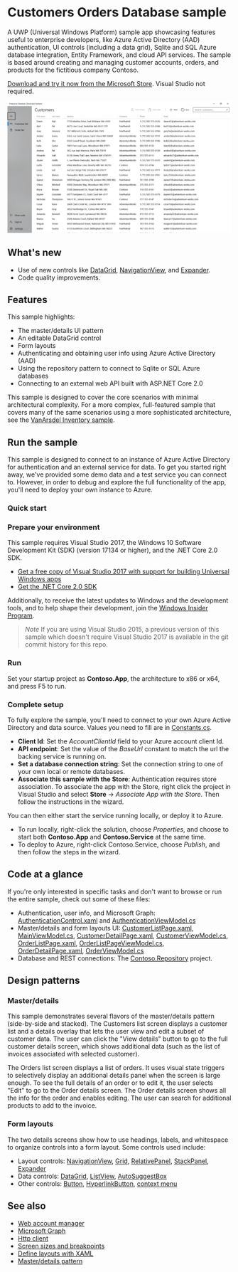 <!---
  category: ControlsLayoutAndText Data IdentitySecurityAndEncryption Navigation NetworkingAndWebServices
-->

# Customers Orders Database sample 

A UWP (Universal Windows Platform) sample app showcasing features useful to enterprise developers, like 
Azure Active Directory (AAD) authentication, UI controls (including a data grid), Sqlite and SQL Azure database integration, 
Entity Framework, and cloud API services. The sample is based around creating and managing customer accounts, orders, 
and products for the fictitious company Contoso. 

[Download and try it now from the Microsoft Store](https://www.microsoft.com/store/apps/9PF1WCV13501). Visual Studio not required. 

![ContosoApp screenshot 1](screenshot1.png)

## What's new

- Use of new controls like [DataGrid](https://docs.microsoft.com/windows/communitytoolkit/controls/datagrid), 
[NavigationView](https://docs.microsoft.com/uwp/api/windows.ui.xaml.controls.navigationview), and 
[Expander](https://docs.microsoft.com/windows/communitytoolkit/controls/expander).
- Code quality improvements. 

## Features

This sample highlights: 

- The master/details UI pattern
- An editable DataGrid control
- Form layouts
- Authenticating and obtaining user info using Azure Active Directory (AAD)
- Using the repository pattern to connect to Sqlite or SQL Azure databases
- Connecting to an external web API built with ASP.NET Core 2.0

This sample is designed to cover the core scenarios with minimal architectural complexity. For a more complex, full-featured sample that covers many of the same scenarios using a more sophisticated architecture, see the [VanArsdel Inventory sample](https://github.com/Microsoft/InventorySample).  

## Run the sample

This sample is designed to connect to an instance of Azure Active Directory for authentication and an external service for data. 
To get you started right away, we've provided some demo data and a test service you can connect to. 
However, in order to debug and explore the full functionality of the app, you'll need to deploy your own instance to Azure.

### Quick start 

### Prepare your environment

This sample requires Visual Studio 2017, the Windows 10 Software Development Kit (SDK) (version 17134 or higher), and the .NET Core 2.0 SDK.

* [Get a free copy of Visual Studio 2017 with support for building Universal Windows apps](http://go.microsoft.com/fwlink/?LinkID=280676)
* [Get the .NET Core 2.0 SDK](https://www.microsoft.com/net/core)

Additionally, to receive the latest updates to Windows and the development tools, and to help shape their development, join 
the [Windows Insider Program](https://insider.windows.com/ "Become a Windows Insider").

> *Note* If you are using Visual Studio 2015, a previous version of this sample which doesn't require Visual Studio 2017 is 
available in the git commit history for this repo.

### Run

Set your startup project as **Contoso.App**, the architecture to x86 or x64, and press F5 to run.

### Complete setup

To fully explore the sample, you'll need to connect to your own Azure Active Directory and data source. Values you need to fill 
are in [Constants.cs](ContosoRepository/Constants.cs). 

- **Client Id**: Set the *AccountClientId* field to your Azure account client Id.
- **API endpoint**: Set the value of the *BaseUrl* constant to match the url the backing service is running on.
- **Set a database connection string**: Set the connection string to one of your own local or remote databases.
- **Associate this sample with the Store**: Authentication requires store association. To associate the app with the Store, 
right click the project in Visual Studio and select **Store** -> *Associate App with the Store*. Then follow the instructions in the wizard.

You can then either start the service running locally, or deploy it to Azure. 

- To run locally, right-click the solution, choose *Properties*, and choose to start both **Contoso.App** and **Contoso.Service** at the same time. 
- To deploy to Azure, right-click Contoso.Service, choose *Publish*, and then follow the steps in the wizard.

## Code at a glance

If you're only interested in specific tasks and don't want to browse or run the entire sample, check out some of these files: 

- Authentication, user info, and Microsoft Graph: [AuthenticationControl.xaml](ContosoApp/UserControls/AuthenticationControl.xaml) 
and [AuthenticationViewModel.cs](ContosoApp/ViewModels/AuthenticationViewModel.cs)
- Master/details and form layouts UI: [CustomerListPage.xaml](ContosoApp/Views/CustomerListPage.xaml), 
[MainViewModel.cs](ContosoApp/ViewModels/MainViewModel.cs), [CustomerDetailPage.xaml](ContosoApp/Views/CustomerDetailPage.xaml), 
[CustomerViewModel.cs](ContosoApp/ViewModels/CustomerViewModel.cs), [OrderListPage.xaml](ContosoApp/Views/OrderListPage.xaml), 
[OrderListPageViewModel.cs](ContosoApp/ViewModels/OrderListPageViewModel.cs), [OrderDetailPage.xaml](ContosoApp/Views/OrderDetailPage.xaml), 
[OrderViewModel.cs](ContosoApp/ViewModels/OrderViewModel.cs)
- Database and REST connections: The [Contoso.Repository](ContosoRepository/) project.

## Design patterns

### Master/details

This sample demonstrates several flavors of the master/details pattern (side-by-side and stacked). 
The Customers list screen displays a customer list and a details overlay that lets the user view and edit a subset of customer data. 
The user can click the "View details" button to go to the full customer details screen, which shows additional data (such as the list of invoices 
associated with selected customer). 

The Orders list screen displays a list of orders. It uses visual state triggers to selectively display an additional details 
panel when the screen is large enough. To see the full details of an order or to edit it, the user selects "Edit" 
to go to the Order details screen. The Order details screen shows all the info for the order and enables editing. 
The user can search for additional products to add to the invoice.

### Form layouts

The two details screens show how to use headings, labels, and whitespace to organize controls into a form layout. Some controls used include:

- Layout controls: [NavigationView](https://docs.microsoft.com/uwp/api/windows.ui.xaml.controls.navigationview), 
[Grid](https://msdn.microsoft.com/library/windows/apps/Windows.UI.Xaml.Controls.Grid), 
[RelativePanel](https://msdn.microsoft.com/library/windows/apps/Windows.UI.Xaml.Controls.RelativePanel), 
[StackPanel](https://msdn.microsoft.com/library/windows/apps/Windows.UI.Xaml.Controls.StackPanel), 
[Expander](https://docs.microsoft.com/windows/communitytoolkit/controls/expander)
- Data controls: [DataGrid](https://docs.microsoft.com/windows/communitytoolkit/controls/datagrid), 
[ListView](https://msdn.microsoft.com/library/windows/apps/Windows.UI.Xaml.Controls.ListView), 
[AutoSuggestBox](https://msdn.microsoft.com/library/windows/apps/Windows.UI.Xaml.Controls.AutoSuggestBox)
- Other controls: [Button](https://msdn.microsoft.com/library/windows/apps/Windows.UI.Xaml.Controls.Button), 
[HyperlinkButton](https://msdn.microsoft.com/library/windows/apps/Windows.UI.Xaml.Controls.HyperlinkButton), 
[context menu](https://msdn.microsoft.com/windows/uwp/controls-and-patterns/menus)

## See also

- [Web account manager](https://msdn.microsoft.com/windows/uwp/security/web-account-manager)
- [Microsoft Graph](https://graph.microsoft.io/)
- [Http client](https://msdn.microsoft.com/windows/uwp/networking/httpclient)
- [Screen sizes and breakpoints](https://msdn.microsoft.com/windows/uwp/layout/screen-sizes-and-breakpoints-for-responsive-design)
- [Define layouts with XAML](https://msdn.microsoft.com/windows/uwp/layout/layouts-with-xaml)
- [Master/details pattern](https://msdn.microsoft.com/en-us/windows/uwp/controls-and-patterns/master-details)
